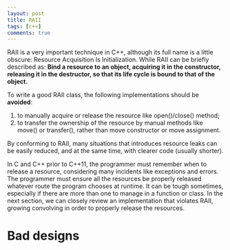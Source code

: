 ```yaml
---
layout: post
title: RAII
tags: [c++]
comments: true
---
```


RAII is a very important technique in C++, although its full name is a little
obscure: Resource Acquisition Is Initialization. While RAII can be briefly
described as: **Bind a resource to an object, acquiring it in the constructor,
releasing it in the destructor, so that its life cycle is bound to that of the
object.**

To write a good RAII class, the following implementations should be **avoided**:
1. to manually acquire or release the resource like open()/close()
   method;
2. to transfer the ownership of the resource by manual methods like move() or
   transfer(), rather than move constructor or move assignment.
   
By conforming to RAII, many situations that introduces resource leaks can be
easily reduced, and at the same time, with clearer code (usually shorter).

<!--more-->

In C and C++ prior to C++11, the programmer must remember when to release a
resource, considering many incidents like exceptions and errors. The programmer
must ensure all the resources be properly released whatever route the program
chooses at runtime. It can be tough sometimes, especially if there are more than
one to manage in a function or class. In the next section, we can closely review
an implementation that violates RAII, growing convolving in order to properly
release the resources.

# Bad designs #


